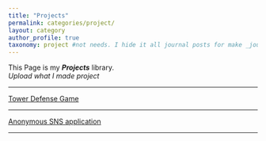 ```yaml
---
title: "Projects"
permalink: categories/project/
layout: category
author_profile: true
taxonomy: project #not needs. I hide it all journal posts for make _journal folder. So it can't see. I don't know how to do that...
---
```


This Page is my __*Projects*__ library.  
*Upload what I made project*

*****

[Tower Defense Game](https://github.com/eliotjang/Defense_Game)

*****

[Anonymous SNS application](https://github.com/eliotjang/eliotjang/Modazal)

*****

